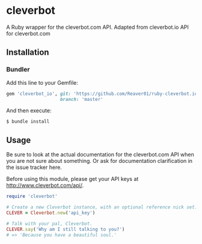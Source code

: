 # cleverbot

A Ruby wrapper for the cleverbot.com API.
Adapted from cleverbot.io API for cleverbot.com

## Installation
### Bundler
Add this line to your Gemfile:
```ruby
gem 'cleverbot_io', git: 'https://github.com/Reaver01/ruby-cleverbot.io',
                    branch: 'master'
```

And then execute:
```shell
$ bundle install
```

## Usage
Be sure to look at the actual documentation for the cleverbot.com API when you are not sure about something. Or ask for documentation clarification in the issue tracker here.

Before using this module, please get your API keys at http://www.cleverbot.com/api/.

```ruby
require 'cleverbot'

# Create a new Cleverbot instance, with an optional reference nick set.
CLEVER = Cleverbot.new('api_key')

# Talk with your pal, Cleverbot.
CLEVER.say('Why am I still talking to you?')
# => 'Because you have a beautiful soul.'
```
